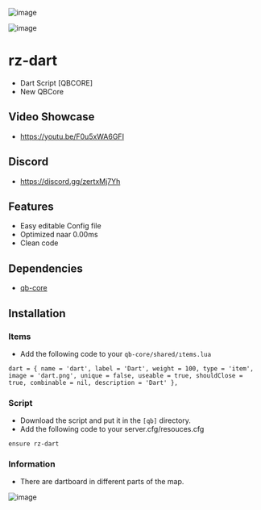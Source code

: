 ![image](https://cdn.discordapp.com/attachments/1186357096216801381/1207048476140118016/DAR.png?ex=65de3a7e&is=65cbc57e&hm=a65bfc6d7f21e441c1a4bb7e479098cc1cbc6e8f5bf3dc63d870c24f4c8bb736&)

![image](https://cdn.discordapp.com/attachments/348332068574461953/1115376235908968601/code.png)

# rz-dart
- Dart Script [QBCORE]
- New QBCore

## Video Showcase
- https://youtu.be/F0u5xWA6GFI
## Discord
- https://discord.gg/zertxMj7Yh

## Features
- Easy editable Config file
- Optimized naar 0.00ms
- Clean code

## Dependencies
- [qb-core](https://github.com/qbcore-framework/qb-core)

## Installation

### Items
- Add the following code to your `qb-core/shared/ıtems.lua`
```
dart = { name = 'dart', label = 'Dart', weight = 100, type = 'item', image = 'dart.png', unique = false, useable = true, shouldClose = true, combinable = nil, description = 'Dart' },

```

### Script
- Download the script and put it in the `[qb]` directory.
- Add the following code to your server.cfg/resouces.cfg

```
ensure rz-dart
```

### Information
- There are dartboard in different parts of the map.

![image](https://cdn.discordapp.com/attachments/1114299119385718844/1115136871417262211/SPOILER_Untitled_design.png)
